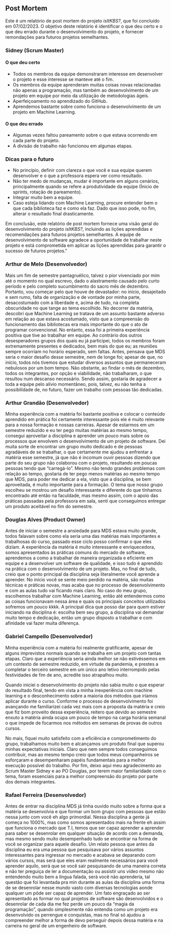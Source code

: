 ## Post Mortem

Este é um relatório de post mortem do projeto *isItKBS?*, que foi concluído em 07/02/2023. O objetivo deste relatório é identificar o que deu certo e o que deu errado durante o desenvolvimento do projeto, e fornecer remondações para futuros projetos semelhantes.

### Sidney (Scrum Master)

#### O que deu certo
- Todos os membros da equipe demonstraram interesse em desenvolver o projeto e esse interesse se manteve até o fim.
- Os membros da equipe aprenderam muitas coisas novas relacionadas não apenas a programação, mas também ao desenvolvimento de um projeto em equipe por meio da utilização de metodologias ágeis.
- Aperfeiçoamento no aprendizado do GitHub.
- Aprendemos bastante sobre como funciona o desenvolvimento de um projeto em Machine Learning.

#### O que deu errado
- Algumas vezes faltou pareamento sobre o que estava ocorrendo em cada parte do projeto.
- A divisão de trabalho não funcionou em algumas etapas.

### Dicas para o futuro
- No princípio, definir com clareza o que você e sua equipe querem desenvolver e o que a professora espera ver como resultado.
- Não ter medo de mudanças, mudar é importante em alguns cenários, principalmente quando se refere a produtividade da equipe (Ínicio de sprints, rotação de pareamento).
- Integrar muito bem a equipe.
- Caso esteja lidando com Machine Learning, procure entender bem o que cada biblioteca faz e como ela faz. Dado que isso pode, no fim, alterar o resultado final drasticamente.

Em conclusão, este relatório de post mortem fornece uma visão geral do desenvolvimento do projeto *isItKBS?*, incluindo as lições aprendidas e recomendações para futuros projetos semelhantes. A equipe de desenvolvimento de software agradece a oportunidade de trabalhar neste projeto e está comprometida em aplicar as lições aprendidas para garantir o sucesso de futuros projetos."

### Arthur de Melo (Desenvolvedor)
Mais um fim de semestre pantagruélico, talvez o pior vivenciado por mim até o momento no qual escrevo, dado o alastramento causado pelo curto período e pelo completo sucumbimento do sacro mês de dezembro. Portanto, vou começar pelo que houve de devastador: no início, desajeitado e sem rumo, falta de organização e de vontade por minha parte, desacostumado com a liberdade e, acima de tudo, na completa obscuridade no que tange ao tema escolhido. No decorrer da matéria, descobri que Machine Learning se tratava de um assunto bastante adverso em relação ao que estava acostumado, visto que a compreensão do funcionamento das bibliotecas era mais importante do que o ato de programar convencional.
No entanto, essa foi a primeira experiência positiva que tive ao trabalhar em equipe. Ao contrário dos outros desesperadores grupos dos quais eu já participei, todos os membros foram extremamente presentes e dedicados, bem mais do que eu; as reuniões sempre ocorriam no horário esperado, sem faltas. Antes, pensava que MDS seria o maior desafio desse semestre, nem de longe foi; apesar de que, no início, todos nós tivemos que estudar diversos assuntos que permaneceram nebulosos por um bom tempo. Não obstante, ao findar o mês de dezembro, todos os integrantes, por opção e viabilidade, não trabalharam, o que resultou num descanso necessário. Sendo assim, gostaria de agradecer a toda a equipe pelo alívio momentâneo, pois, talvez, eu não tenha a possibilidade de, no futuro, fazer um trabalho com pessoas tão dedicadas.

### Arthur Grandão (Desenvolvedor)

Minha experiência com a matéria foi bastante positiva e colocar o conteúdo aprendido em prática foi certamente interessante pois ele é muito relevante para a nossa formação e nossas carreiras. Apesar de estarmos em um semestre reduzido e eu ter pego muitas matérias ao mesmo tempo, consegui aproveitar a disciplina e aprender um pouco mais sobre os processos que envolvem o desenvolvimento de um projeto de software.
Dei muita sorte de encontrar um grupo muito dedicado e de pessoas agradáveis de se trabalhar, o que certamente me ajudou a enfrentar a matéria esse semestre, já que não é incomum ouvir pessoas dizendo que parte do seu grupo não colaborou com o projeto, resultando em poucas pessoas tendo que “carregá-lo”. Mesmo não tendo grandes problemas com relação ao tempo, gostaria de ter pego menos matérias ao mesmo tempo que MDS, para poder me dedicar a ela, visto que a disciplina, se bem aproveitada, é muito importante para a formação.
O tema que nosso grupo escolheu se mostrou um desafio interessante e diferente do que tínhamos encontrado até então na faculdade, mas mesmo assim, com o apoio das práticas passadas pela professora em sala, senti que conseguimos entregar um produto aceitável no fim do semestre.

### Douglas Alves (Product Owner)

Antes de iniciar o semestre a ansiedade para MDS estava muito grande, todos falavam sobre como ela seria uma das matérias mais importantes e trabalhosas do curso, passado esse ciclo posso confirmar o que eles diziam. A experiência da matéria é muito interessante e enriquecedora, somos apresentados às práticas comuns do mercado de software, aprendemos a como a trabalhar de maneira organizada e eficiente em equipe e a desenvolver um software de qualidade, e isso tudo é aprendido na prática com o desenvolvimento de um projeto. Mas, no final de tudo, creio que o ponto principal da disciplina seja literalmente você aprende a aprender.
No início você se sente meio perdido na matéria, são muitas técnicas e práticas novas, mas acaba que no processo de desenvolvimento e com as aulas tudo vai ficando mais claro. No caso do meu grupo, escolhemos trabalhar com Machine Learning, então até entendermos como as coisas funcionavam nessa área e quais os principais conceitos utilizados sofremos um pouco kkkk. A principal dica que posso dar para quem estiver iniciando na disciplina é: escolha bem seu grupo, a disciplina vai demandar muito tempo e dedicação, então um grupo disposto a trabalhar e com afinidade vai fazer muita diferença.


### Gabriel Campello (Desenvolvedor)
Minha experiência com a matéria foi realmente gratificante, apesar de alguns imprevistos normais quando se trabalha em um projeto com tantas etapas. Claro que a experiência seria ainda melhor se não estivéssemos em um contexto de semestre reduzido, em virtude da pandemia, e prestes a completar o terceiro semestre em um único ano letivo interrompido pelas festividades de fim de ano, acredite isso atrapalhou muito.

Quando iniciei o desenvolvimento do projeto não sabia muito o que esperar do resultado final, tendo em vista a minha inexperiência com machine learning e o desconhecimento sobre a maioria dos métodos que iríamos aplicar durante o curso. Conforme o processo de desenvolvimento foi avançando me familiarizei cada vez mais com a proposta da matéria e creio que fiz bom proveito dessa experiência, reitero que devido ao semestre enxuto a matéria ainda ocupa um pouco de tempo na carga horária semanal o que impede de focarmos nos métodos em semanas de provas de outros cursos.

No mais, fiquei muito satisfeito com a eficiência e comprometimento do grupo, trabalhamos muito bem e alcançamos um produto final que superou minhas expectativas iniciais. Claro que nem sempre todos conseguimos contribuir, mas ao mesmo tempo creio que todos meus companheiros se esforçaram e desempenharam papéis fundamentais para a melhor execução possível do trabalho. Por fim, deixo aqui meu agradecimento ao Scrum Master Sidney e ao PO Douglas, por terem maior familiaridade com o tema, foram essenciais para a melhor compreensão do projeto por parte dos demais integrantes. 

### Rafael Ferreira (Desenvolvedor)

Antes de entrar na disciplina MDS já tinha ouvido muito sobre a forma que a matéria se desenvolvia e que formar um bom grupo com pessoas que estão nessa junto com você eh algo primordial. Nessa disciplina a gente já começa no 1000%, mas como somos apresentados mais na frente eh assim que funciona o mercado que T.I, temos que ser capaz aprender a aprender para saber se desenrolar em qualquer situação de acordo com a demanda, mas mesmo sendo muito desempenhado tudo se encontrar na forma de você se organizar para aquele desafio.
Um relato pessoa que antes da disciplina eu era uma pessoa que pesquisava por vários assuntos interessantes para ingressar no mercado e acabava se deparando com vários cursos, mas será que eles eram realmente necessários para você aprender aquilo, será que se você sair pesquisando de uma maneira correta e não ter preguiça de ler a documentação ou assistir uns vídeo mesmo não entendendo muito bem a língua falada, será você não aprenderia, tal questão que foi levantada pra min durante as aulas da disciplina uma forma de se desenrolar nesse mundo vasto com diversas tecnologias aonde qualquer um pôde ser capaz de aprender.
Um fato engraçado ao ser apresentado as formar no qual projetos de software são desenvolvidos e o desenrolar de cada dia me fez perde um pouco da “magia da programação”, quando simplesmente não entendia como um projeto era desenvolvido os perrengue e conquistas, mas no final só ajudou a compreender melhor a forma de devo perseguir depois dessa matéria e na carreira no geral de um engenheiro de software.


